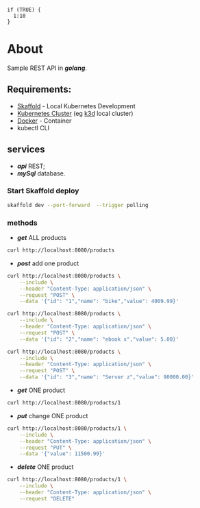 ```{r, attr.source='.numberLines startFrom="5"'}
if (TRUE) {
  1:10
}
```


# About
Sample REST API in ***golang***.

## Requirements:
- [Skaffold](https://skaffold.dev/) - Local Kubernetes Development
- [Kubernetes Cluster](https://kubernetes.io/docs/concepts/overview/what-is-kubernetes/) (eg [k3d](https://k3d.io/) local cluster)
- [Docker](https://www.docker.com/) - Container
- kubectl CLI





## services
* ***api*** REST;
* ***mySql*** database.
 
### Start Skaffold deploy
```sh
skaffold dev --port-forward  --trigger polling
```

### methods

* ***get*** ALL products
```sh
curl http://localhost:8080/products
```

* ***post*** add one product
```sh
curl http://localhost:8080/products \
    --include \
    --header "Content-Type: application/json" \
    --request "POST" \
    --data '{"id": "1","name": "bike","value": 4009.99}'

curl http://localhost:8080/products \
    --include \
    --header "Content-Type: application/json" \
    --request "POST" \
    --data '{"id": "2","name": "ebook x","value": 5.00}'

curl http://localhost:8080/products \
    --include \
    --header "Content-Type: application/json" \
    --request "POST" \
    --data '{"id": "3","name": "Server z","value": 90000.00}'
````
* ***get*** ONE product
```sh
curl http://localhost:8080/products/1    

````
* ***put*** change ONE product
```sh
curl http://localhost:8080/products/1 \
    --include \
    --header "Content-Type: application/json" \
    --request "PUT" \
    --data '{"value": 11500.99}'    
````
* ***delete*** ONE product
```sh
curl http://localhost:8080/products/1 \
    --include \
    --header "Content-Type: application/json" \
    --request "DELETE"
    
```
